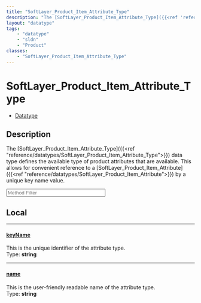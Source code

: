 ```yaml
---
title: "SoftLayer_Product_Item_Attribute_Type"
description: "The [SoftLayer_Product_Item_Attribute_Type]({{<ref 'reference/datatypes/SoftLayer_Product_Item_Attribute_Type'>}}) data... "
layout: "datatype"
tags:
    - "datatype"
    - "sldn"
    - "Product"
classes:
    - "SoftLayer_Product_Item_Attribute_Type"
---
```


# SoftLayer_Product_Item_Attribute_Type
<div id='service-datatype'>
    <ul id='sldn-reference-tabs'>
        <li id='datatype'> <a href='/reference/datatypes/SoftLayer_Product_Item_Attribute_Type' >Datatype</a></li>
    </ul>
</div>

## Description 
The [SoftLayer_Product_Item_Attribute_Type]({{<ref "reference/datatypes/SoftLayer_Product_Item_Attribute_Type">}}) data type defines the available type of product attributes that are available. This allows for convenient reference to a [SoftLayer_Product_Item_Attribute]({{<ref "reference/datatypes/SoftLayer_Product_Item_Attribute">}}) by a unique key name value. 





<!-- Service Filer BEGIN -->
<div class="view-filters">
        <div class="clearfix">
            <div class="search-input-box">
                <input placeholder="Method Filter" onkeyup="titleSearch(inputId='prop-input', divId='properties', elementClass='prop-row')" 
                    type="text" id="prop-input" value="" size="30" maxlength="128" class="form-text">
            </div>
        </div>
</div>
<!-- Service Filer END -->

<div id="properties" class="content">
<div id="localProperties" class="prop-content" >

## Local
-----
[keyName]: #keyname
#### [keyName]
This is the unique identifier of the attribute type.  
<span class="type-label">Type: </span>**string**

-----
[name]: #name
#### [name]
This is the user-friendly readable name of the attribute type.  
<span class="type-label">Type: </span>**string**

</div>
<!-- LOCAL PROPERTY END -->

</div>



